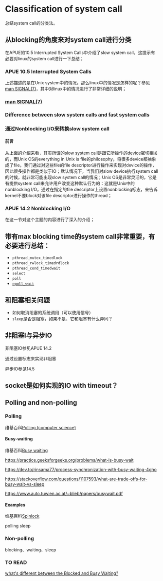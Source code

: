# Classification of system call

总结system call的分类法。



## 从blocking的角度来对system call进行分类

在APUE的10.5 Interrupted System Calls中介绍了slow system call，这提示有必要对linux的system call进行一下总结；

### APUE 10.5 Interrupted System Calls







上述描述的是在Unix system中的情况，那么linux中的情况是怎样的呢？参见[man SIGNAL(7)](http://man7.org/linux/man-pages/man7/signal.7.html)，其中对linux中的情况进行了非常详细的说明；



### [man SIGNAL(7)](http://man7.org/linux/man-pages/man7/signal.7.html)





### [Difference between slow system calls and fast system calls](https://unix.stackexchange.com/questions/14293/difference-between-slow-system-calls-and-fast-system-calls)





### 通过Nonblocking I/O来转换slow system call



#### 前言

从上面的介绍来看，其实所谓的slow  system call是跟它所操作的device密切相关的，而Unix OS的everything in Unix is file的philosophy，将很多device都抽象成了file，我们通过对这些file的file descriptor进行操作来实现对device的操作，因此很多操作都是类似于IO；默认情况下，当我们对slow device执行system call的时候，就非常可能出现slow system call的情况；Unix OS是非常灵活的，它是有提供system call来允许用户改变这种默认行为的：这就是Unix中的nonblocking I/O，通过在指定的file descriptor上设置nonblocking标志，来告诉kernel不要block对该file descriptor进行操作的thread；



### APUE 14.2 Nonblocking I/O



在这一节对这个主题的内容进行了深入的介绍；



## 带有max blocking time的system call非常重要，有必要进行总结：
- `pthread_mutex_timedlock`
- `pthread_rwlock_timedrdlock`
- `pthread_cond_timedwait`
- `select`
- `poll`
- [`epoll_wait`](http://man7.org/linux/man-pages/man2/epoll_wait.2.html)


## 和阻塞相关问题
- 如何取消阻塞的系统调用（可以使用信号）
- `sleep`是否是阻塞，如果不是，它和阻塞有什么异同？

    

## 非阻塞I与异步IO

非阻塞IO参见APUE 14.2

通过设置标志来实现非阻塞

异步IO参见14.5

## socket是如何实现的IO with timeout？





## Polling and non-polling

### Polling

维基百科[Polling (computer science)](https://en.wikipedia.org/wiki/Polling_(computer_science))

#### Busy-waiting

维基百科[Busy waiting](https://en.wikipedia.org/wiki/Busy_waiting)

https://practice.geeksforgeeks.org/problems/what-is-busy-wait

https://dev.to/rinsama77/process-synchronization-with-busy-waiting-4gho

https://stackoverflow.com/questions/1107593/what-are-trade-offs-for-busy-wait-vs-sleep

https://www.auto.tuwien.ac.at/~blieb/papers/busywait.pdf

#### Examples

维基百科[Spinlock](https://en.wikipedia.org/wiki/Spinlock)

polling sleep

### Non-polling

blocking、waiting、sleep



### TO READ

[what's different between the Blocked and Busy Waiting?](https://stackoverflow.com/questions/26541119/whats-different-between-the-blocked-and-busy-waiting)